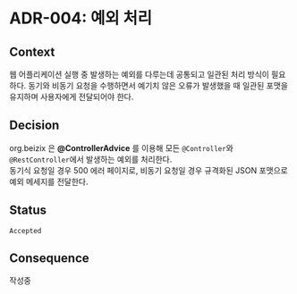 # **ADR-004:** 예외 처리 

## Context

웹 어플리케이션 실행 중 발생하는 예외를 다루는데 공통되고 일관된 처리 방식이 필요하다.
동기와 비동기 요청을 수행하면서 예기치 않은 오류가 발생했을 때 일관된 포맷을 유지하며 사용자에게 전달되어야 한다. 

## Decision

org.beizix 은 **@ControllerAdvice** 를 이용해 모든 `@Controller`와 `@RestController`에서 발생하는 예외를 처리한다.  
동기식 요청일 경우 500 에러 페이지로, 비동기 요청일 경우 규격화된 JSON 포맷으로 예외 메세지를 전달한다. 

## Status
`Accepted`

## Consequence

작성중
